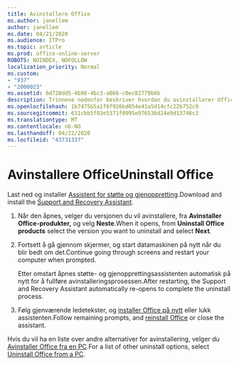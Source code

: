 ```yaml
---
title: Avinstallere Office
ms.author: janellem
author: janellem
ms.date: 04/21/2020
ms.audience: ITPro
ms.topic: article
ms.prod: office-online-server
ROBOTS: NOINDEX, NOFOLLOW
localization_priority: Normal
ms.custom:
- "937"
- "2000023"
ms.assetid: 6d728dd5-4b98-4bc3-a866-c0ec82779b6b
description: Trinnene nedenfor beskriver hvordan du avinstallerer Office fra en PC.
ms.openlocfilehash: 1b7475b5a1f6f926bd854e41a5d14cfc22b752c9
ms.sourcegitcommit: 631cbb5f03e5371f0995e976536d24e9d13746c3
ms.translationtype: MT
ms.contentlocale: nb-NO
ms.lasthandoff: 04/22/2020
ms.locfileid: "43731337"
---
```

# <a name="uninstall-office"></a><span data-ttu-id="31ce6-103">Avinstallere Office</span><span class="sxs-lookup"><span data-stu-id="31ce6-103">Uninstall Office</span></span>

<span data-ttu-id="31ce6-104">Last ned og installer [Assistent for støtte og gjenoppretting](https://aka.ms/SARA-OfficeUninstall-Alchemy).</span><span class="sxs-lookup"><span data-stu-id="31ce6-104">Download and install the [Support and Recovery Assistant](https://aka.ms/SARA-OfficeUninstall-Alchemy).</span></span>
  
1. <span data-ttu-id="31ce6-105">Når den åpnes, velger du versjonen du vil avinstallere, fra **Avinstaller Office-produkter,** og velg **Neste**.</span><span class="sxs-lookup"><span data-stu-id="31ce6-105">When it opens, from **Uninstall Office products** select the version you want to uninstall and select **Next**.</span></span>

2. <span data-ttu-id="31ce6-106">Fortsett å gå gjennom skjermer, og start datamaskinen på nytt når du blir bedt om det.</span><span class="sxs-lookup"><span data-stu-id="31ce6-106">Continue going through screens and restart your computer when prompted.</span></span>

    <span data-ttu-id="31ce6-107">Etter omstart åpnes støtte- og gjenopprettingsassistenten automatisk på nytt for å fullføre avinstalleringsprosessen.</span><span class="sxs-lookup"><span data-stu-id="31ce6-107">After restarting, the Support and Recovery Assistant automatically re-opens to complete the uninstall process.</span></span>

3. <span data-ttu-id="31ce6-108">Følg gjenværende ledetekster, og [installer Office på nytt](https://portal.office.com/OLS/MySoftware.aspx) eller lukk assistenten.</span><span class="sxs-lookup"><span data-stu-id="31ce6-108">Follow remaining prompts, and [reinstall Office](https://portal.office.com/OLS/MySoftware.aspx) or close the assistant.</span></span>

<span data-ttu-id="31ce6-109">Hvis du vil ha en liste over andre alternativer for avinstallering, velger du [Avinstaller Office fra en PC](https://support.office.com/article/9dd49b83-264a-477a-8fcc-2fdf5dbf61d8?wt.mc_id=Alchemy_ClientDIA).</span><span class="sxs-lookup"><span data-stu-id="31ce6-109">For a list of other uninstall options, select [Uninstall Office from a PC](https://support.office.com/article/9dd49b83-264a-477a-8fcc-2fdf5dbf61d8?wt.mc_id=Alchemy_ClientDIA).</span></span>
  